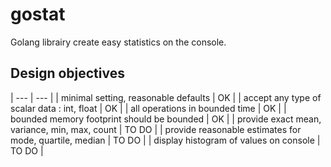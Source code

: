 # gostat
Golang librairy create easy statistics on the console.

## Design objectives 

| --- | --- |
| minimal setting, reasonable defaults                      | OK |
| accept any type of scalar data : int, float               | OK |
| all operations in bounded time                            | OK |
| bounded memory footprint should be bounded                | OK |
| provide exact mean, variance, min, max, count             | TO DO |
| provide reasonable estimates for mode, quartile, median   | TO DO |
| display histogram of values on console                    | TO DO |